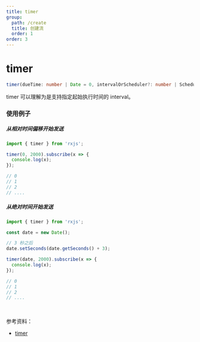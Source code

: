 ```yaml
---
title: timer
group:
  path: /create
  title: 创建流
  order: 1
order: 3
---
```


# timer

```ts
timer(dueTime: number | Date = 0, intervalOrScheduler?: number | SchedulerLike, scheduler: SchedulerLike = asyncScheduler): Observable<number>
```

timer 可以理解为是支持指定起始执行时间的 interval。

### 使用例子

##### 从相对时间偏移开始发送

```ts
import { timer } from 'rxjs';

timer(0, 2000).subscribe(x => {
  console.log(x);
});

// 0
// 1
// 2
// ....
```

##### 从绝对时间开始发送

```typescript
import { timer } from 'rxjs';

const date = new Date();

// 3 秒之后
date.setSeconds(date.getSeconds() + 3);

timer(date, 2000).subscribe(x => {
  console.log(x);
});

// 0
// 1
// 2
// ....
```

<br/>

参考资料：

- [timer](https://rxjs.dev/api/index/function/timer)
